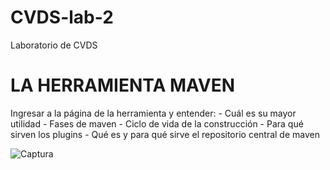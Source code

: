 # CVDS-lab-2
Laboratorio de CVDS 

# LA HERRAMIENTA MAVEN
Ingresar a la página de la herramienta y entender: - Cuál es su mayor utilidad - Fases de maven - Ciclo de vida de la construcción - Para qué sirven los plugins - Qué es y para qué sirve el repositorio central de maven




![Captura](https://github.com/Diegoc04/CVDS-lab-2/assets/89041250/ec910371-b3bf-4e4c-be57-9f7e8e2d710d)
